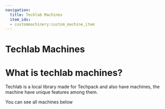 ```yaml
---
navigation:
  title: Techlab Machines
  item_ids:
  - custommachinery:custom_machine_item
---
```


# Techlab Machines

# What is techlab machines?
Techlab is a local library made for Techpack and also have machines, the machine have unique features among them.

You can see all machines below
<SubPages />